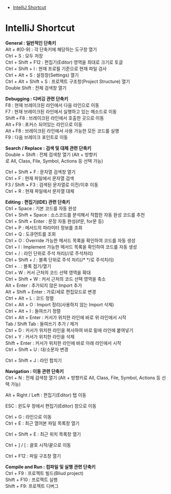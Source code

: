 - [IntelliJ Shortcut](#intellij-shortcut)
# IntelliJ Shortcut

**General : 일반적인 단축키**  
Alt + #[0-9] : 각 단축키에 해당하는 도구창 열기  
Ctrl + S : 모두 저장  
Ctrl + Shift + F12 : 편집기(Editor) 영역을 최대로 크기로 토글  
Ctrl + Shift + I : 현재 프로필 기준으로 현재 파일 검사  
Ctrl + Alt + S : 설정창(Settings) 열기   
Ctrl + Alt + Shift + S : 프로젝트 구조창(Project Structure) 열기  
Double Shift : 전체 검색창 열기

**Debugging : 디버깅 관련 단축키**  
F8 : 현재 브레이크된 라인에서 다음 라인으로 이동  
F7 : 현재 브레이크된 라인에서 실행하고 있는 메소드로 이동  
Shift + F8 : 브레이크된 라인에서 호출한 곳으로 이동  
Alt + F9 : 포커스 되어있는 라인으로 이동  
Alt + F8 : 브레이크된 라인에서 사용 가능한 모든 코드를 실행  
F9 : 다음 브레이크 포인트로 이동

**Search / Replace : 검색 및 대체 관련 단축키**  
Double + Shift : 전체 검색창 열기 (Alt + 방향키로 All, Class, File, Symbol, Actions 등 선택 가능)

Ctrl + Shift + F : 문자열 검색창 열기  
Ctrl + F : 현재 파일에서 문자열 검색  
F3 / Shift + F3 : 검색된 문자열로 이전/이후 이동  
Ctrl + R : 현재 파일에서 문자열 대체

**Editing : 편집기(IDE) 관련 단축키**  
Ctrl + Space : 기본 코드를 자동 완성  
Ctrl + Shift + Space : 소스코드를 분석해서 적합한 자동 완성 코드를 추천  
Ctrl + Shift + Enter : 문장 자동 완성(if문, for문 등)  
Ctrl + P : 메서드의 파라미터 정보를 조회  
Ctrl + Q : 도큐먼트를 조회   
Ctrl + O : Override 가능한 메서드 목록을 확인하여 코드를 자동 생성  
Ctrl + I : Implement 가능한 메서드 목록을 확인하여 코드를 자동 생성  
Ctrl + / : 라인 단위로 주석 처리(//로 주석처리)  
Ctrl + Shift + / : 블록 단위로 주석 처리(/* */로 주석치리)  
Ctrl + . : 블록 접기/열기  
Ctrl + W : 커서 근처의 코드 선택 영역을 확대  
Ctrl + Shift + W : 커서 근처의 코드 선택 영역을 축소  
Alt + Enter : 추가되지 않은 Import 추가  
Alt + Shift + Enter : 가로/세로 편집모드로 변경  
Ctrl + Alt + L : 코드 정렬  
Ctrl + Alt + O : Import 정리(사용하지 않는 Import 삭제)  
Ctrl + Alt + I : 들여쓰기 정렬  
Ctrl + Alt + Enter : 커서가 위치한 라인에 바로 위 라인에서 시작  
Tab / Shift Tab : 들여쓰기 추가 / 제거  
Ctrl + D : 커서가 위치한 라인을 복사하여 바로 밑에 라인에 붙여넣기  
Ctrl + Y : 커서가 위치한 라인을 삭제  
Shift + Enter : 커서가 위치한 라인에 바로 아래 라인에서 시작  
Ctrl + Shift + U : 대/소문자 변경

Ctrl + Shift + J : 라인 합치기

**Navigation : 이동 관련 단축키**  
Ctrl + N : 전체 검색창 열기 (Alt + 방향키로 All, Class, File, Symbol, Actions 등 선택 가능)

Alt + Right / Left : 편집기(Editor) 탭 이동

ESC : 윈도우 창에서 편집기(Editor) 창으로 이동

Ctrl + G : 라인으로 이동   
Ctrl + E : 최근 열어본 파일 목록창 열기

Ctrl + Shift + E : 최근 위치 목록창 열기

Ctrl + ] / [ : 괄호 시작/끝으로 이동

Ctrl + F12 : 파일 구조창 열기

**Compile and Run : 컴파일 및 실행 관련 단축키**  
Ctrl + F9 : 프로젝트 빌드(Bliud project)  
Shift + F10 : 프로젝트 실행  
Shift + F9: 프로젝트 디버그
